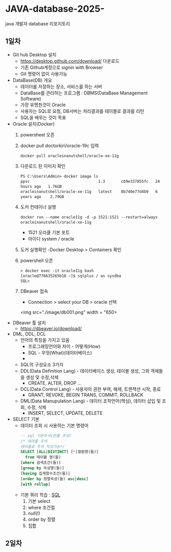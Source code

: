 # JAVA-database-2025-
java 개발자 database 리포지토리

## 1일차
- Git hub Desktop 설치
    - https://desktop.github.com/download/ 다운로드
    - 기존 Github계정으로 signin with Browser 
    - Git 명령어 없이 사용가능
- DataBase(DB) 개요
    - 데이터를 저장하는 장소, 서비스를 하는 서버
    - DataBase를 관리하는 프로그램 : DBMS(DataBase Management Software)
    - 가장 유명한것이 Oracle
    - 사용자는 SQL로 요청, DB서버는 처리결과를 테이블로 결과를 리턴
    - SQL을 배우는 것이 목표
- Oracle 설치(Docker)
    1. powersheel 오픈
    2. docker pull doctorkiri/oracle-19c 입력
        ```shell
        docker pull oracleinanutshell/oracle-xe-11g
        ```
    3. 다운로드 된 이미지 확인
        ```shell
        PS C:\Users\Admin> docker image ls
        ppsc                              1.3       c69e337855fc   24 hours ago   1.76GB
        oracleinanutshell/oracle-xe-11g   latest    8b740e77d4b9   6 years ago    2.79GB
        ```
    4. 도커 컨테이너 실행
        ```shell
        docker run --name oracle11g -d -p 1521:1521 --restart=always oracleinanutshell/oracle-xe-11g
        ```
        - 1521 오라클 기본 포트
        - 아이디 system / oracle
    5. 도커 실행확인
        -Docker Desktop > Containers 확인
    6. powershell 오픈
        ```shell
        > docker exec -it oracle11g bash
        [oracle@776635265b18 ~]$ sqlplus / as sysdba
        SQL>

        ```
    7. DBeaver 접속
        - Connection > select your DB > oracle 선택

        <img src="./image/db001.png" width = "650>
- DBeaver 툴 설치
    - https://dbeaver.io/download/
- DML, DDL, DCL
    - 언어의 특징을 가지고 있음
        - 프로그래밍언어와 차이 - 어떻게(How)
        - SQL - 무엇(What)(데이터베이스)
        - 
    - SQL의 구성요소 3가지
    - DDL(Data Definition Lang) - 데이터베이스 생성, 테이블 생성, 그외 객체들을 생성 및 수정,삭제
        - CREATE, ALTER, DROP ...
    - DCL(Data Control Lang) - 사용자의 권한 부여, 해제, 트랜잭션 시작, 종료
        - GRANT, REVOKE, BEGIN TRANS, COMMIT, ROLLBACK
    - DML(Data Manupulation Lang) - 데이터 조작언어(핵심), 데이터 삽입 및 조회, 수정, 삭제
        - INSERT, SELECT, UPDATE, DELETE
- SELECT 기본
    - 데이터 조회 시 사용하는 기본 명령어
        ```sql
        -- sql 기본주석(한줄 주석)
        /* 여러줄 주석
        여러줄로 주석 작성가능*/
        SELECT [ALL|DISTINCT] [*|컬럼명(들)]
          from 테이블 명(들)
        [where 검색조건(들)]
        [group by 속성명(들)]
        [having 집계함수조건(들)]
        [order by 정렬속성(들) asc|desc]
        [with rollup]
        ```
    - 기본 쿼리 학습 : [SQL](./Day_01/sql01_select(기본).sql)
        1. 기본 select
        2. where 조건절
        3. null(!)
        4. order by 정렬 
        5. 집합
## 2일차